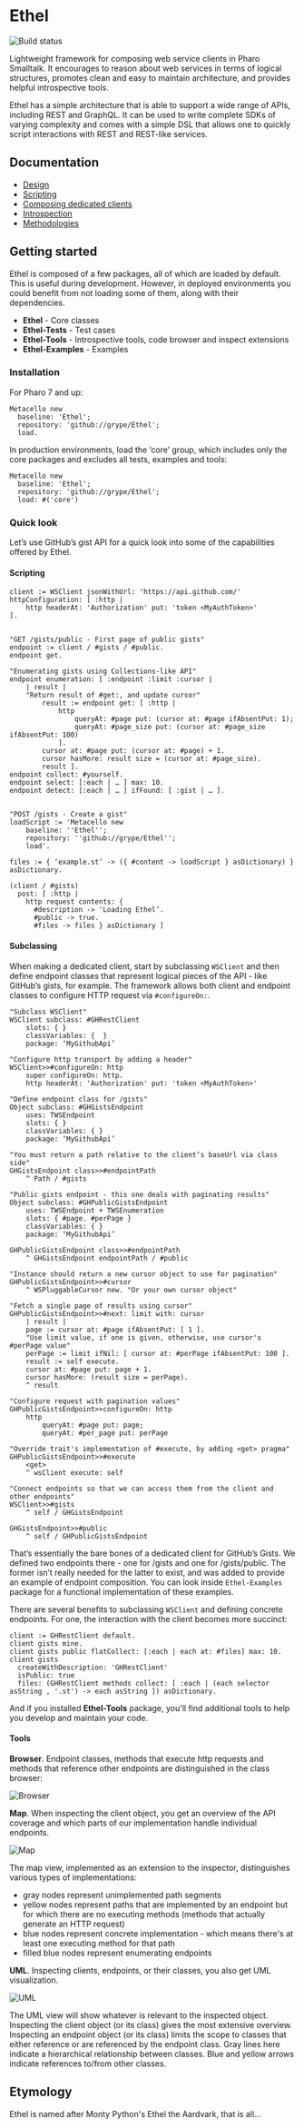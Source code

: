 # Ethel

![Build status](https://travis-ci.com/grype/Ethel.svg?branch=master)

Lightweight framework for composing web service clients in Pharo Smalltalk. It encourages to reason about web services in terms of logical structures, promotes clean and easy to maintain architecture, and provides helpful introspective tools.

Ethel has a simple architecture that is able to support a wide range of APIs, including REST and GraphQL.  It can be used to write complete SDKs of varying complexity and comes with a simple DSL that allows one to quickly script interactions with REST and REST-like services.

## Documentation
* [Design](doc/design.md)
* [Scripting](doc/scripting.md)
* [Composing dedicated clients](doc/composing.md)
* [Introspection](doc/introspection.md)
* [Methodologies](doc/methodolgies.md)

## Getting started

Ethel is composed of a few packages, all of which are loaded by default. This is useful during development. However, in deployed environments you could benefit from not loading some of them, along with their dependencies.

* **Ethel** - Core classes
* **Ethel-Tests** - Test cases
* **Ethel-Tools** - Introspective tools, code browser and inspect extensions
* **Ethel-Examples** - Examples

### Installation

For Pharo 7 and up:

```smalltalk
Metacello new
  baseline: 'Ethel';
  repository: 'github://grype/Ethel';
  load.
```

In production environments, load the ‘core’ group, which includes only the core packages and excludes all tests, examples and tools:

```smalltalk
Metacello new
  baseline: 'Ethel';
  repository: 'github://grype/Ethel';
  load: #('core')
```

### Quick look

Let’s use GitHub’s gist API for a quick look into some of the capabilities offered by Ethel.

#### Scripting

```smalltalk
client := WSClient jsonWithUrl: 'https://api.github.com/' httpConfiguration: [ :http |
    http headerAt: 'Authorization' put: 'token <MyAuthToken>'
].


"GET /gists/public - First page of public gists"
endpoint := client / #gists / #public.
endpoint get.

"Enumerating gists using Collections-like API"
endpoint enumeration: [ :endpoint :limit :cursor |
    | result |
    "Return result of #get:, and update cursor"
		result := endpoint get: [ :http | 
			http 
				queryAt: #page put: (cursor at: #page ifAbsentPut: 1);
				queryAt: #page_size put: (cursor at: #page_size ifAbsentPut: 100)
			].
		cursor at: #page put: (cursor at: #page) + 1.
		cursor hasMore: result size = (cursor at: #page_size).
		result ].
endpoint collect: #yourself.
endpoint select: [:each | … ] max: 10.
endpoint detect: [:each | … ] ifFound: [ :gist | … ].


"POST /gists - Create a gist"
loadScript := 'Metacello new 
    baseline: ''Ethel''; 
    repository: ''github://grype/Ethel''; 
    load'.

files := { ‘example.st’ -> ({ #content -> loadScript } asDictionary) } asDictionary.
     
(client / #gists)
  post: [ :http |
    http request contents: {
      #description -> 'Loading Ethel’.
      #public -> true.
      #files -> files } asDictionary ]
```

#### Subclassing

When making a dedicated client, start by subclassing `WSClient` and then define endpoint classes that represent logical pieces of the API - like GitHub’s gists, for example. The framework allows both client and endpoint classes to configure HTTP request via `#configureOn:`.

```smalltalk
"Subclass WSClient"
WSClient subclass: #GHRestClient
    slots: { }
    classVariables: {  }
    package: ‘MyGithubApi’

"Configure http transport by adding a header"
WSClient>>#configureOn: http
    super configureOn: http.
    http headerAt: 'Authorization' put: 'token <MyAuthToken>'

"Define endpoint class for /gists"
Object subclass: #GHGistsEndpoint
    uses: TWSEndpoint
    slots: { }
    classVariables: { }
    package: ‘MyGithubApi’

"You must return a path relative to the client’s baseUrl via class side"
GHGistsEndpoint class>>#endpointPath
    ^ Path / #gists

"Public gists endpoint - this one deals with paginating results"
Object subclass: #GHPublicGistsEndpoint
    uses: TWSEndpoint + TWSEnumeration
    slots: { #page. #perPage }
    classVariables: { }
    package: ‘MyGithubApi’

GHPublicGistsEndpoint class>>#endpointPath
    ^ GHGistsEndpoint endpointPath / #public

"Instance should return a new cursor object to use for pagination"
GHPublicGistsEndpoint>>#cursor
    ^ WSPluggableCursor new. "Or your own cursor object"

"Fetch a single page of results using cursor"
GHPublicGistsEndpoint>>#next: limit with: cursor
    | result |
    page := cursor at: #page ifAbsentPut: [ 1 ].
    "Use limit value, if one is given, otherwise, use cursor's #perPage value"
    perPage := limit ifNil: [ cursor at: #perPage ifAbsentPut: 100 ].
    result := self execute.
    cursor at: #page put: page + 1.
    cursor hasMore: (result size = perPage).
    ^ result

"Configure request with pagination values"
GHPublicGistsEndpoint>>configureOn: http
    http 
        queryAt: #page put: page;
        queryAt: #per_page put: perPage

"Override trait's implementation of #execute, by adding <get> pragma"
GHPublicGistsEndpoint>>#execute
    <get>
    ^ wsClient execute: self

"Connect endpoints so that we can access them from the client and other endpoints"
WSClient>>#gists
    ^ self / GHGistsEndpoint

GHGistsEndpoint>>#public
    ^ self / GHPublicGistsEndpoint

```

That’s essentially the bare bones of a dedicated client for GitHub’s Gists. We defined two endpoints there - one for /gists and one for /gists/public. The former isn’t really needed for the latter to exist, and was added to provide an example of endpoint composition. You can look inside `Ethel-Examples` package for a functional implementation of these examples.

There are several benefits to subclassing `WSClient` and defining concrete endpoints. For one, the interaction with the client becomes more succinct:

```smalltalk
client := GHRestClient default.
client gists mine.
client gists public flatCollect: [:each | each at: #files] max: 10.
client gists 
  createWithDescription: 'GHRestClient' 
  isPublic: true 
  files: (GHRestClient methods collect: [ :each | (each selector asString , '.st') -> each asString ]) asDictionary.
```

And if you installed **Ethel-Tools** package, you'll find additional tools to help you develop and maintain your code.

#### Tools

**Browser**. Endpoint classes, methods that execute http requests and methods that reference other endpoints are distinguished in the class browser:

![Browser](resources/gh-browser.png)

**Map**. When inspecting the client object, you get an overview of the API coverage and which parts of our implementation handle individual endpoints.

![Map](resources/gh-map.png)

The map view, implemented as an extension to the inspector, distinguishes various types of implementations:
- gray nodes represent unimplemented path segments
- yellow nodes represent paths that are implemented by an endpoint but for which there are no executing methods (methods that actually generate an HTTP request)
- blue nodes represent concrete implementation - which means there's at least one executing method for that path
- filled blue nodes represent enumerating endpoints

**UML**. Inspecting clients, endpoints, or their classes, you also get UML visualization.

![UML](resources/gh-uml.png)

The UML view will show whatever is relevant to the inspected object. Inspecting the client object (or its class) gives the most extensive overview. Inspecting an endpoint object (or its class) limits the scope to classes that either reference or are referenced by the endpoint class. Gray lines here indicate a hierarchical relationship between classes. Blue and yellow arrows indicate references to/from other classes.

## Etymology

Ethel is named after Monty Python's Ethel the Aardvark, that is all...
